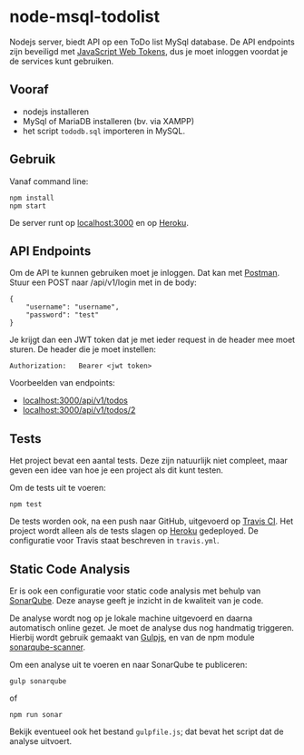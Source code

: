 # node-msql-todolist
Nodejs server, biedt API op een ToDo list MySql database. De API endpoints zijn beveiligd met [JavaScript Web Tokens](https://jwt.io/), dus je moet inloggen voordat je de services kunt gebruiken.

## Vooraf
- nodejs installeren
- MySql of MariaDB installeren (bv. via XAMPP)
- het script `tododb.sql` importeren in MySQL. 

## Gebruik
Vanaf command line:
```
npm install
npm start
```
De server runt op [localhost:3000](http://localhost:3000) en op [Heroku](https://mynodetodolistserver.herokuapp.com/api/v1/todos).

## API Endpoints
Om de API te kunnen gebruiken moet je inloggen. Dat kan met [Postman](https://www.getpostman.com/docs/introduction). 
Stuur een POST naar /api/v1/login met in de body:

```
{
    "username": "username",
    "password": "test"
}
```
Je krijgt dan een JWT token dat je met ieder request in de header mee moet sturen. 
De header die je moet instellen:

```
Authorization:   Bearer <jwt token>
```

Voorbeelden van endpoints: 
- [localhost:3000/api/v1/todos](http://localhost:3000/api/v1/todos)
- [localhost:3000/api/v1/todos/2](http://localhost:3000/api/v1/todos/2)

## Tests
Het project bevat een aantal tests. Deze zijn natuurlijk niet compleet, maar geven een idee van hoe je een project als dit kunt testen.

Om de tests uit te voeren:
```
npm test
```
De tests worden ook, na een push naar GitHub, uitgevoerd op [Travis CI](https://travis-ci.org/avansinformatica). Het project wordt alleen als de tests slagen op [Heroku](https://mynodetodolistserver.herokuapp.com/api/v1/todos) gedeployed. De configuratie voor Travis staat beschreven in `travis.yml`.

## Static Code Analysis
Er is ook een configuratie voor static code analysis met behulp van [SonarQube](https://sonarqube.com/organizations/avansinformaticabreda/projects). Deze anayse geeft je inzicht in de kwaliteit van je code.

De analyse wordt nog op je lokale machine uitgevoerd en daarna automatisch online gezet. Je moet de analyse dus nog handmatig triggeren. Hierbij wordt gebruik gemaakt van [Gulpjs](http://gulpjs.com/), en van de npm module [sonarqube-scanner](https://www.npmjs.com/package/sonarqube-scanner).

Om een analyse uit te voeren en naar SonarQube te publiceren:

```
gulp sonarqube
```
of
```
npm run sonar
```
Bekijk eventueel ook het bestand `gulpfile.js`; dat bevat het script dat de analyse uitvoert.
